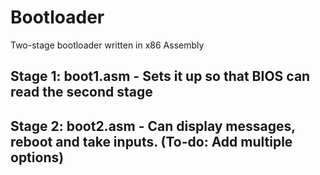 # Bootloader
Two-stage bootloader written in x86 Assembly

## Stage 1: boot1.asm - Sets it up so that BIOS can read the second stage
## Stage 2: boot2.asm - Can display messages, reboot and take inputs. (To-do: Add multiple options)
